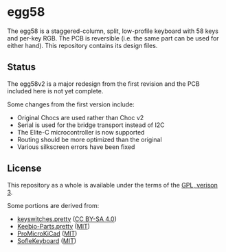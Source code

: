 # egg58

The egg58 is a staggered-column, split, low-profile keyboard with 58 keys and per-key RGB. The PCB is reversible (i.e. the same part can be used for either hand). This repository contains its design files.

## Status

The egg58v2 is a major redesign from the first revision and the PCB included here is not yet complete.

Some changes from the first version include:
- Original Chocs are used rather than Choc v2
- Serial is used for the bridge transport instead of I2C
- The Elite-C microcontroller is now supported
- Routing should be more optimized than the original
- Various silkscreen errors have been fixed

## License

This repository as a whole is available under the terms of the [GPL, verison 3](LICENSE).

Some portions are derived from:

- [keyswitches.pretty](https://github.com/daprice/keyswitches.pretty) ([CC BY-SA 4.0](https://creativecommons.org/licenses/by-sa/4.0/))
- [Keebio-Parts.pretty](https://github.com/keebio/Keebio-Parts.pretty) ([MIT](https://github.com/keebio/Keebio-Parts.pretty/blob/master/LICENSE))
- [ProMicroKiCad](https://github.com/Biacco42/ProMicroKiCad) ([MIT](https://github.com/Biacco42/ProMicroKiCad/blob/master/LICENSE))
- [SofleKeyboard](https://github.com/josefadamcik/SofleKeyboard) ([MIT](https://github.com/josefadamcik/SofleKeyboard/blob/master/LICENSE))

